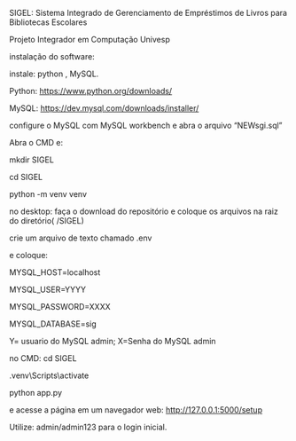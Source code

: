 SIGEL: Sistema Integrado de Gerenciamento de Empréstimos de Livros para Bibliotecas Escolares

Projeto Integrador em Computação Univesp


instalação do software:


instale: python , MySQL.

Python: https://www.python.org/downloads/

MySQL: https://dev.mysql.com/downloads/installer/


configure o MySQL com MySQL workbench e abra o arquivo “NEWsgi.sql”


Abra o CMD e:

mkdir SIGEL

cd SIGEL

python -m venv venv


no desktop: faça o download do repositório e coloque os arquivos na raiz do diretório( /SIGEL)


crie um arquivo de texto chamado .env

e coloque:

MYSQL_HOST=localhost

MYSQL_USER=YYYY

MYSQL_PASSWORD=XXXX

MYSQL_DATABASE=sig



Y= usuario do MySQL admin; 
X=Senha do MySQL admin


no CMD:
cd SIGEL

.venv\Scripts\activate


python app.py



e acesse a página em um navegador web: http://127.0.0.1:5000/setup

Utilize: admin/admin123 para o login inicial.



